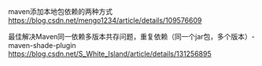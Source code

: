 maven添加本地包依赖的两种方式
https://blog.csdn.net/mengo1234/article/details/109576609



最佳解决Maven同一依赖多版本共存问题，重复依赖（同一个jar包，多个版本）-maven-shade-plugin
https://blog.csdn.net/S_White_Island/article/details/131256895
